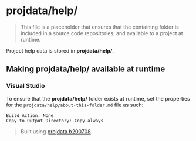 ﻿# projdata/help/
> This file is a placeholder that ensures that the containing folder is included in a source code repositories, and available to a project at runtime.

Project help data is stored in **projdata/help/**.

## Making projdata/help/ available at runtime
### Visual Studio
To ensure that the **projdata/help/** folder exists at runtime, set the properties for the `projdata/help/about-this-folder.md` file as such:
```
Build Action: None
Copy to Output Directory: Copy always
```

> Built using [projdata b200708](https://github.com/aprettycoolprogram/dotfiles-templates-and-gists-etc/tree/master/template/projdata)